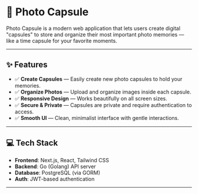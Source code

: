# 📸 Photo Capsule

Photo Capsule is a modern web application that lets users create digital "capsules" to store and organize their most important photo memories — like a time capsule for your favorite moments.

---

## ✨ Features

- ✅ **Create Capsules** — Easily create new photo capsules to hold your memories.
- ✅ **Organize Photos** — Upload and organize images inside each capsule.
- ✅ **Responsive Design** — Works beautifully on all screen sizes.
- ✅ **Secure & Private** — Capsules are private and require authentication to access.
- ✅ **Smooth UI** — Clean, minimalist interface with gentle interactions.

---

## 💻 Tech Stack

- **Frontend**: Next.js, React, Tailwind CSS
- **Backend**: Go (Golang) API server
- **Database**: PostgreSQL (via GORM)
- **Auth**: JWT-based authentication

---
